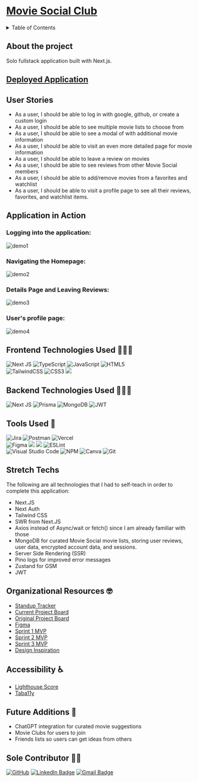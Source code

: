 # [Movie Social Club](https://movie-social-club.vercel.app/)

<details>
  <summary>Table of Contents</summary>
  <ol>
    <li><a href="#about-the-project">About the Project</a></li>
    <li><a href="#deployed-application">Deployed Application</a></li>
    <li><a href="#user-stories">User Stories</a></li>
    <li><a href="#application-in-action">Application in Action</a></li>
    <li><a href="#frontend-technologies-used-">Frontend Technologies Used</a></li>
    <li><a href="#backend-technologies-used-">Backend Technologies Used</a></li>
    <li><a href="#organizational-resources-">Organizational Resources</a></li>
    <li><a href="#tools-used-">Tools Used</a></li>
    <li><a href="#stretch-techs">Stretch Techs</a></li>
    <li><a href="#accessibility-%EF%B8%8F">Accessibility</a></li>
    <li><a href="#future-additions-">Future Additions</a></li>
    <li><a href="#sole-contributor-">Contributor</a></li>
  </ol>
</details>

## About the project
Solo fullstack application built with Next.js.


## [Deployed Application](https://movie-social-club.vercel.app/)

## User Stories
- As a user, I should be able to log in with google, github, or create a custom login
- As a user, I should be able to see multiple movie lists to choose from
- As a user, I should be able to see a modal of with additional movie information
- As a user, I should be able to visit an even more detailed page for movie information
- As a user, I should be able to leave a review on movies
- As a user, I should be able to see reviews from other Movie Social members
- As a user, I should be able to add/remove movies from a favorites and watchlist
- As a user, I should be able to visit a profile page to see all their reviews, favorites, and watchlist items.


## Application in Action
### Logging into the application:
![demo1]()

### Navigating the Homepage:
![demo2]()

### Details Page and Leaving Reviews:
![demo3]()

### User's profile page:
![demo4](https://www.loom.com/share/12d6d70821174c0d99b1faf1dc18b135?sid=bdfdcd60-3124-4aef-9719-cb6e22d93758)


## Frontend Technologies Used 👨🏾‍💻
![Next JS](https://img.shields.io/badge/Next-black?style=for-the-badge&logo=next.js&logoColor=white)
![TypeScript](https://img.shields.io/badge/typescript-%23007ACC.svg?style=for-the-badge&logo=typescript&logoColor=white)
![JavaScript](https://img.shields.io/badge/javascript-%23323330.svg?style=for-the-badge&logo=javascript&logoColor=%23F7DF1E)
![HTML5](https://img.shields.io/badge/html5-%23E34F26.svg?style=for-the-badge&logo=html5&logoColor=white)
<br>
![TailwindCSS](https://img.shields.io/badge/tailwindcss-%2338B2AC.svg?style=for-the-badge&logo=tailwind-css&logoColor=white)
![CSS3](https://img.shields.io/badge/css3-%231572B6.svg?style=for-the-badge&logo=css3&logoColor=white)
<img src="https://img.shields.io/badge/markdown-%23000000.svg?style=for-the-badge&logo=markdown&logoColor=white" />

## Backend Technologies Used 👨🏾‍💻
![Next JS](https://img.shields.io/badge/Next-black?style=for-the-badge&logo=next.js&logoColor=white)
![Prisma](https://img.shields.io/badge/Prisma-3982CE?style=for-the-badge&logo=Prisma&logoColor=white)
![MongoDB](https://img.shields.io/badge/MongoDB-%234ea94b.svg?style=for-the-badge&logo=mongodb&logoColor=white)
![JWT](https://img.shields.io/badge/JWT-black?style=for-the-badge&logo=JSON%20web%20tokens)

## Tools Used 🧮
![Jira](https://img.shields.io/badge/jira-%230A0FFF.svg?style=for-the-badge&logo=jira&logoColor=white)
![Postman](https://img.shields.io/badge/Postman-FF6C37?style=for-the-badge&logo=postman&logoColor=white)
![Vercel](https://img.shields.io/badge/vercel-%23000000.svg?style=for-the-badge&logo=vercel&logoColor=white)
<br>
![Figma](https://img.shields.io/badge/figma-%23F24E1E.svg?style=for-the-badge&logo=figma&logoColor=white)
<img src="https://img.shields.io/badge/Dribbble-EA4C89?style=for-the-badge&logo=dribbble&logoColor=white" />
<img src="https://img.shields.io/badge/VS_Code-007ACC?style=for-the-badge&logo=visual%20studio%20code&logoColor=white"/>
![ESLint](https://img.shields.io/badge/ESLint-4B3263?style=for-the-badge&logo=eslint&logoColor=white)
<br>
![Visual Studio Code](https://img.shields.io/badge/Visual%20Studio%20Code-0078d7.svg?style=for-the-badge&logo=visual-studio-code&logoColor=white)
![NPM](https://img.shields.io/badge/NPM-%23000000.svg?style=for-the-badge&logo=npm&logoColor=white)
![Canva](https://img.shields.io/badge/Canva-%2300C4CC.svg?style=for-the-badge&logo=Canva&logoColor=white)
![Git](https://img.shields.io/badge/git-%23F05033.svg?style=for-the-badge&logo=git&logoColor=white)

## Stretch Techs
The following are all technologies that I had to self-teach in order to complete this application:
- Next.JS
- Next Auth
- Tailwind CSS
- SWR from Next.JS
- Axios instead of Async/wait or fetch() since I am already familiar with those
- MongoDB for curated Movie Social movie lists, storing user reviews, user data, encrypted account data, and sessions.
- Server Side Rendering (SSR)
- Pino logs for improved error messages
- Zustand for GSM
- JWT

## Organizational Resources 🤓
 - [Standup Tracker](https://docs.google.com/spreadsheets/d/15W0ZOf6QuopjNkneR7NCgACKUaP8B5sUfrAjegcO9Bo/edit?usp=sharing)
 - [Current Project Board](https://github.com/orgs/Movie-Social/projects/2/views/1)
 - [Original Project Board](https://github.com/users/kendallm360/projects/9/views/1)
 - [Figma](https://www.figma.com/file/oZAqVK1lRyLbxgsAfVlD1g/Movie-Club?type=design&node-id=0-1&mode=design&t=eOyU4LJwOz8A4WBi-0)
 - [Sprint 1 MVP](https://docs.google.com/document/d/1Kwk03A8VvwA6KMVbE-R77hyDKUV8YLc4AlEuOxlKjLE/edit?usp=sharing)
 - [Sprint 2 MVP](https://docs.google.com/document/d/1h7y-M20puhWu6bIJw2HrhkEELf2f7yn_iA2pQj2snVI/edit?usp=sharing)
 - [Sprint 3 MVP](https://docs.google.com/document/d/1-mC86IrrheNUsP-MZn6ossTd-Sll6nAIFTdfLrVXypA/edit?usp=sharing)
 - [Design Inspiration](https://docs.google.com/document/d/1sxDiycUfwIj-4myQa6dECsee5QxNetZfu_kyMeIu4eo/edit)

## Accessibility ♿️
 - [Lighthouse Score](https://docs.google.com/document/d/1AfWWZpLgxhDDj-k_7DGRWXokUnNZso7ZLMR_vWxoqs8/edit?usp=sharing)
 - [Taba11y](https://docs.google.com/document/d/12DJ_rB4hPe-B3unKoGz-G5979lIOv1QlEIpMuLzzkEU/edit?usp=sharing)

## Future Additions 🔮
- ChatGPT integration for curated movie suggestions
- Movie Clubs for users to join
- Friends lists so users can get ideas from others


## Sole Contributor 💪🏾
  <a href="https://github.com/kendallm360">![GitHub](https://img.shields.io/badge/github-%23121011.svg?style=for-the-badge&logo=github&logoColor=white)</a>
  <a href="https://www.linkedin.com/in/kendall-mcgree/"><img src="https://img.shields.io/badge/LinkedIn-0A66C2?style=for-the-badge&logo=linkedin&logoColor=white" alt="LinkedIn Badge"></a>
  <a href="mailto:mcgreekendall@gmail.com"><img src="https://img.shields.io/badge/Gmail-EA4335?style=for-the-badge&logo=gmail&logoColor=white" alt="Gmail Badge"></a>

